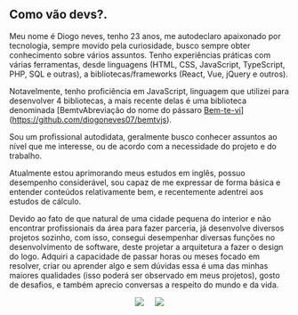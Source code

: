 ## Como vão devs?.

Meu nome é Diogo neves, tenho 23 anos, me autodeclaro apaixonado por tecnologia, sempre movido pela curiosidade, busco sempre obter conhecimento sobre vários assuntos.  Tenho experiências práticas com várias ferramentas, desde linguagens (HTML, CSS, JavaScript, TypeScript, PHP, SQL e outras), a bibliotecas/frameworks (React, Vue, jQuery e outros).

Notavelmente, tenho proficiência em JavaScript, linguagem que utilizei para desenvolver 4 bibliotecas, a mais recente delas é uma biblioteca denominada [BemtvAbreviação do nome do pássaro [Bem-te-vi](https://pt.wikipedia.org/wiki/Bem-te-vi)](https://github.com/diogoneves07/bemtvjs).

Sou um profissional autodidata, geralmente busco conhecer assuntos ao nível que me interesse, ou de acordo com a necessidade do projeto e do trabalho.

Atualmente estou aprimorando meus estudos em inglês, possuo desempenho considerável, sou capaz de me expressar de forma básica e entender conteúdos relativamente bem, e recentemente adentrei aos estudos de cálculo.

Devido ao fato de que natural de uma cidade pequena do interior e não encontrar profissionais da área para fazer parceria, já desenvolve diversos projetos sozinho, com isso, consegui desempenhar diversas funções no desenvolvimento de software, deste projetar a arquitetura a fazer o design do logo. Adquiri a capacidade de passar horas ou meses focado em resolver, criar ou aprender algo e sem dúvidas essa é uma das minhas maiores qualidades (isso poderá ser observado em meus projetos), gosto de desafios, e também aprecio conversas a respeito do mundo e da vida.


<p align='center'>
<a href = "mailto:ndiogo778@gmail.com"><img src="https://img.shields.io/badge/Gmail-D14836?style=for-the-badge&logo=gmail&logoColor=white" target="_blank" ></a>  
&nbsp;&nbsp;&nbsp;&nbsp;<a href="https://www.linkedin.com/in/diogoneves07" target="_blank"><img src="https://img.shields.io/badge/-LinkedIn-%230077B5?style=for-the-badge&logo=linkedin&logoColor=white" target="_blank"></a>   
</p>

